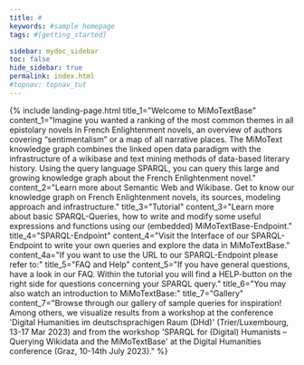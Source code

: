 ```yaml
---
title: #
keywords: #sample homepage
tags: #[getting_started]

sidebar: mydoc_sidebar
toc: false
hide_sidebar: true
permalink: index.html
#topnav: topnav_tut
---
```


{% include landing-page.html title_1="Welcome to MiMoTextBase" content_1="Imagine you wanted a ranking of the most common themes in all epistolary novels in French Enlightenment novels, an overview of authors covering “sentimentalism” or a map of all narrative places. The MiMoText knowledge graph combines the linked open data paradigm with the infrastructure of a wikibase and text mining methods of data-based literary history. Using the query language SPARQL, you can query this large and growing knowledge graph about the French Enlightenment novel." content_2="Learn more about Semantic Web and Wikibase. Get to know our knowledge graph on French Enlightenment novels, its sources, modeling approach and infrastructure." title_3="Tutorial" content_3="Learn more about basic SPARQL-Queries, how to write and modify some useful expressions and functions using our (embedded) MiMoTextBase-Endpoint." title_4="SPARQL-Endpoint" content_4="Visit the Interface of our SPARQL-Endpoint to write your own queries and explore the data in MiMoTextBase." content_4a="If you want to use the URL to our SPARQL-Endpoint please refer to:" title_5="FAQ and Help" content_5="If you have general questions, have a look in our FAQ. Within the tutorial you will find a HELP-button on the right side for questions concerning your SPARQL query." title_6="You may also watch an introduction to MiMoTextBase:" title_7="Gallery" content_7="Browse through our gallery of sample queries for inspiration! Among others, we visualize results from a workshop at the conference 'Digital Humanities im deutschsprachigen Raum (DHd)' (Trier/Luxembourg, 13-17 Mar 2023) and from the workshop 'SPARQL for (Digital) Humanists – Querying Wikidata and the MiMoTextBase' at the Digital Humanities conference (Graz, 10-14th July 2023)." %}
